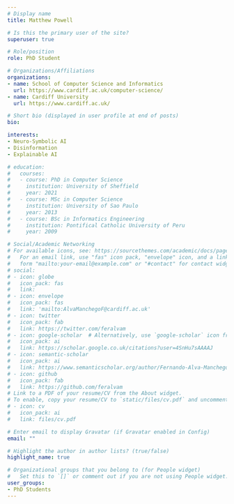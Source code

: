 ```yaml
---
# Display name
title: Matthew Powell

# Is this the primary user of the site?
superuser: true

# Role/position
role: PhD Student

# Organizations/Affiliations
organizations:
- name: School of Computer Science and Informatics
  url: https://www.cardiff.ac.uk/computer-science/
- name: Cardiff University
  url: https://www.cardiff.ac.uk/

# Short bio (displayed in user profile at end of posts)
bio: 

interests:
- Neuro-Symbolic AI
- Disinformation
- Explainable AI

# education:
#   courses:
#   - course: PhD in Computer Science
#     institution: University of Sheffield
#     year: 2021
#   - course: MSc in Computer Science
#     institution: University of Sao Paulo
#     year: 2013
#   - course: BSc in Informatics Engineering
#     institution: Pontifical Catholic University of Peru
#     year: 2009

# Social/Academic Networking
# For available icons, see: https://sourcethemes.com/academic/docs/page-builder/#icons
#   For an email link, use "fas" icon pack, "envelope" icon, and a link in the
#   form "mailto:your-email@example.com" or "#contact" for contact widget.
# social:
# - icon: globe
#   icon_pack: fas
#   link: 
# - icon: envelope
#   icon_pack: fas
#   link: 'mailto:AlvaManchegoF@cardiff.ac.uk'
# - icon: twitter
#   icon_pack: fab
#   link: https://twitter.com/feralvam
# - icon: google-scholar  # Alternatively, use `google-scholar` icon from `ai` icon pack
#   icon_pack: ai
#   link: https://scholar.google.co.uk/citations?user=4SnHu7sAAAAJ
# - icon: semantic-scholar
#   icon_pack: ai
#   link: https://www.semanticscholar.org/author/Fernando-Alva-Manchego/69930782
# - icon: github
#   icon_pack: fab
#   link: https://github.com/feralvam
# Link to a PDF of your resume/CV from the About widget.
# To enable, copy your resume/CV to `static/files/cv.pdf` and uncomment the lines below.
# - icon: cv
#   icon_pack: ai
#   link: files/cv.pdf

# Enter email to display Gravatar (if Gravatar enabled in Config)
email: ""

# Highlight the author in author lists? (true/false)
highlight_name: true

# Organizational groups that you belong to (for People widget)
#   Set this to `[]` or comment out if you are not using People widget.
user_groups:
- PhD Students
---
```



